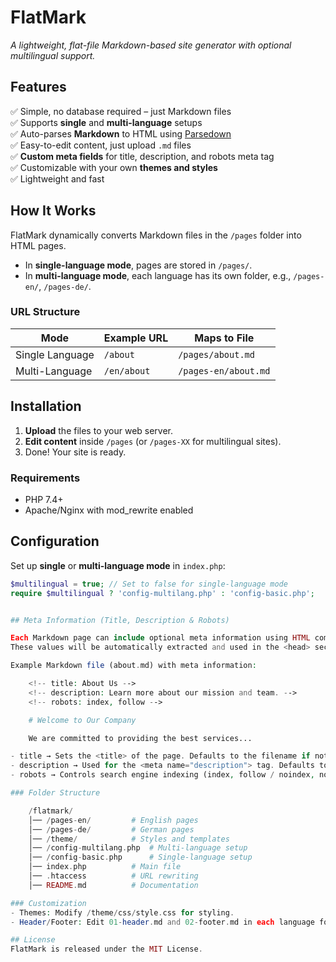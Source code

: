 # FlatMark

*A lightweight, flat-file Markdown-based site generator with optional multilingual support.*

## Features  
✅ Simple, no database required – just Markdown files  
✅ Supports **single** and **multi-language** setups  
✅ Auto-parses **Markdown** to HTML using [Parsedown](https://parsedown.org/)  
✅ Easy-to-edit content, just upload `.md` files  
✅ **Custom meta fields** for title, description, and robots meta tag  
✅ Customizable with your own **themes and styles**  
✅ Lightweight and fast  

## How It Works  
FlatMark dynamically converts Markdown files in the `/pages` folder into HTML pages.  
- In **single-language mode**, pages are stored in `/pages/`.  
- In **multi-language mode**, each language has its own folder, e.g., `/pages-en/`, `/pages-de/`.  

### URL Structure  

| Mode            | Example URL  | Maps to File          |
|----------------|-------------|-----------------------|
| Single Language | `/about`    | `/pages/about.md`    |
| Multi-Language | `/en/about` | `/pages-en/about.md` |

## Installation  
1. **Upload** the files to your web server.  
2. **Edit content** inside `/pages` (or `/pages-XX` for multilingual sites).  
3. Done! Your site is ready.  

### Requirements  
- PHP 7.4+  
- Apache/Nginx with mod_rewrite enabled  

## Configuration  
Set up **single** or **multi-language mode** in `index.php`:  

```php
$multilingual = true; // Set to false for single-language mode
require $multilingual ? 'config-multilang.php' : 'config-basic.php';


## Meta Information (Title, Description & Robots)

Each Markdown page can include optional meta information using HTML comments at the top of the file.
These values will be automatically extracted and used in the <head> section of the generated HTML page.

Example Markdown file (about.md) with meta information:

    <!-- title: About Us -->
    <!-- description: Learn more about our mission and team. -->
    <!-- robots: index, follow -->

    # Welcome to Our Company

    We are committed to providing the best services...

- title → Sets the <title> of the page. Defaults to the filename if not provided.
- description → Used for the <meta name="description"> tag. Defaults to an empty string if not set.
- robots → Controls search engine indexing (index, follow / noindex, nofollow). Defaults to index, follow.

### Folder Structure

    /flatmark/
    │── /pages-en/         # English pages
    │── /pages-de/         # German pages
    │── /theme/            # Styles and templates
    │── /config-multilang.php  # Multi-language setup
    │── /config-basic.php      # Single-language setup
    │── index.php          # Main file
    │── .htaccess          # URL rewriting
    │── README.md          # Documentation

### Customization
- Themes: Modify /theme/css/style.css for styling.
- Header/Footer: Edit 01-header.md and 02-footer.md in each language folder.

## License
FlatMark is released under the MIT License.